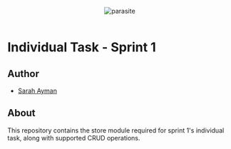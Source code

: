 <p align="center">
<img src="http://i63.tinypic.com/rububs.jpg" alt="parasite" />
<br />
<br />
</p>

# Individual Task - Sprint 1

 ## Author
  - [Sarah Ayman](https://github.com/SarahAyman)

## About
  This repository contains the store module required for sprint 1's individual task, along with supported CRUD operations.
